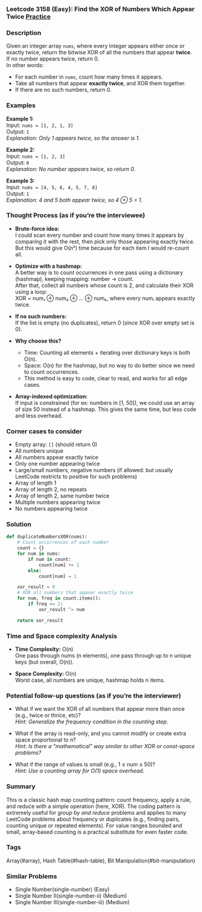 ### Leetcode 3158 (Easy): Find the XOR of Numbers Which Appear Twice [Practice](https://leetcode.com/problems/find-the-xor-of-numbers-which-appear-twice)

### Description  
Given an integer array `nums`, where every integer appears either once or exactly twice, return the bitwise XOR of all the numbers that appear **twice**. If no number appears twice, return 0.  
In other words:  
- For each number in `nums`, count how many times it appears.
- Take all numbers that appear **exactly twice**, and XOR them together.
- If there are no such numbers, return 0.

### Examples  

**Example 1:**  
Input: `nums = [1, 2, 1, 3]`  
Output: `1`  
*Explanation: Only 1 appears twice, so the answer is 1.*

**Example 2:**  
Input: `nums = [1, 2, 3]`  
Output: `0`  
*Explanation: No number appears twice, so return 0.*

**Example 3:**  
Input: `nums = [4, 5, 6, 4, 5, 7, 8]`  
Output: `1`  
*Explanation: 4 and 5 both appear twice, so 4 ⊕ 5 = 1.*

### Thought Process (as if you’re the interviewee)  

- **Brute-force idea:**  
  I could scan every number and count how many times it appears by comparing it with the rest, then pick only those appearing exactly twice. But this would give O(n²) time because for each item I would re-count all.

- **Optimize with a hashmap:**  
  A better way is to count occurrences in one pass using a dictionary (hashmap), keeping mapping: number → count.  
  After that, collect all numbers whose count is 2, and calculate their XOR using a loop:  
  XOR = num₁ ⊕ num₂ ⊕ ... ⊕ numₖ, where every numᵢ appears exactly twice.

- **If no such numbers:**  
  If the list is empty (no duplicates), return 0 (since XOR over empty set is 0).

- **Why choose this?**  
  - Time: Counting all elements + iterating over dictionary keys is both O(n).
  - Space: O(n) for the hashmap, but no way to do better since we need to count occurrences.
  - This method is easy to code, clear to read, and works for all edge cases.

- **Array-indexed optimization:**  
  If input is constrained (for ex: numbers in [1, 50]), we could use an array of size 50 instead of a hashmap. This gives the same time, but less code and less overhead.

### Corner cases to consider  
- Empty array: `[]` (should return 0)  
- All numbers unique  
- All numbers appear exactly twice  
- Only one number appearing twice  
- Large/small numbers, negative numbers (if allowed: but usually LeetCode restricts to positive for such problems)  
- Array of length 1  
- Array of length 2, no repeats  
- Array of length 2, same number twice  
- Multiple numbers appearing twice  
- No numbers appearing twice

### Solution

```python
def duplicateNumbersXOR(nums):
    # Count occurrences of each number
    count = {}
    for num in nums:
        if num in count:
            count[num] += 1
        else:
            count[num] = 1

    xor_result = 0
    # XOR all numbers that appear exactly twice
    for num, freq in count.items():
        if freq == 2:
            xor_result ^= num

    return xor_result
```

### Time and Space complexity Analysis  

- **Time Complexity:** O(n)  
  One pass through nums (n elements), one pass through up to n unique keys (but overall, O(n)).

- **Space Complexity:** O(n)  
  Worst case, all numbers are unique, hashmap holds n items.

### Potential follow-up questions (as if you’re the interviewer)  

- What if we want the XOR of all numbers that appear more than once (e.g., twice or thrice, etc)?  
  *Hint: Generalize the frequency condition in the counting step.*

- What if the array is read-only, and you cannot modify or create extra space proportional to n?  
  *Hint: Is there a "mathematical" way similar to other XOR or const-space problems?*

- What if the range of values is small (e.g., 1 ≤ num ≤ 50)?  
  *Hint: Use a counting array for O(1) space overhead.*

### Summary
This is a classic hash map counting pattern: count frequency, apply a rule, and reduce with a simple operation (here, XOR). The coding pattern is extremely useful for *group by and reduce* problems and applies to many LeetCode problems about frequency or duplicates (e.g., finding pairs, counting unique or repeated elements). For value ranges bounded and small, array-based counting is a practical substitute for even faster code.

### Tags
Array(#array), Hash Table(#hash-table), Bit Manipulation(#bit-manipulation)

### Similar Problems
- Single Number(single-number) (Easy)
- Single Number II(single-number-ii) (Medium)
- Single Number III(single-number-iii) (Medium)